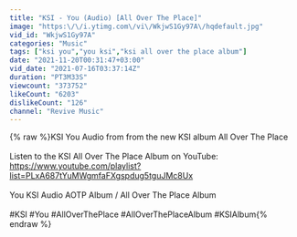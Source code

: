 ```yaml
---
title: "KSI - You (Audio) [All Over The Place]"
image: "https:\/\/i.ytimg.com\/vi\/WkjwS1Gy97A\/hqdefault.jpg"
vid_id: "WkjwS1Gy97A"
categories: "Music"
tags: ["ksi you","you ksi","ksi all over the place album"]
date: "2021-11-20T00:31:47+03:00"
vid_date: "2021-07-16T03:37:14Z"
duration: "PT3M33S"
viewcount: "373752"
likeCount: "6203"
dislikeCount: "126"
channel: "Revive Music"
---
```

{% raw %}KSI You Audio from from the new KSI album All Over The Place<br /><br />Listen to the KSI All Over The Place Album on YouTube: <a rel="nofollow" target="blank" href="https://www.youtube.com/playlist?list=PLxA687tYuMWgmfaFXgspdug5tguJMc8Ux">https://www.youtube.com/playlist?list=PLxA687tYuMWgmfaFXgspdug5tguJMc8Ux</a><br /><br />You KSI Audio AOTP Album / All Over The Place Album<br /><br />#KSI #You #AllOverThePlace #AllOverThePlaceAlbum #KSIAlbum{% endraw %}

